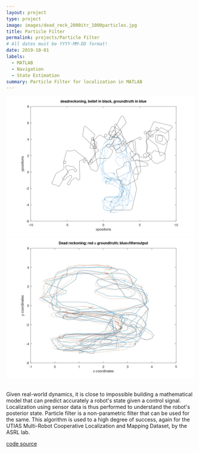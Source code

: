 ```yaml
---
layout: project
type: project
image: images/dead_reck_2000itr_1000particles.jpg
title: Particle Filter
permalink: projects/Particle Filter
# All dates must be YYYY-MM-DD format!
date: 2019-10-01
labels:
  - MATLAB
  - Navigation
  - State Estimation
summary: Particle Filter for localization in MATLAB
---
```

<div class="ui medium images">
<img class="ui medium right rounded image" src="../images/1.png">
<img class="ui medium right rounded image" src="../images/dead_reck_all_vals_1000particles.jpg">
</div>
<br>

Given real-world dynamics, it is close to impossible building a mathematical model that can predict accurately a robot's state given a control signal. Localization using sensor data is thus performed to understand the robot's posterior state. 
Particle filter is a non-parametric filter that can be used for the same. This algorithm is used to a high degree of success, again for the UTIAS Multi-Robot Cooperative Localization and Mapping Dataset, by the ASRL lab.
​
<br>

<a href= "https://github.com/vishwajeet-NU/ML-AI-/tree/master/particle_filter"> ​code source </a>

